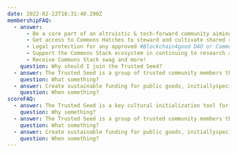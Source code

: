 ```yaml
---
date: 2022-02-22T18:31:40.290Z
membershipFAQ:
  - answer:
      - Be a core part of an altruistic & tech-forward community aiming to empower the commons with the new tools of #TokenEngineering
      - Get access to Commons Hatches to steward and cultivate shared resources
      - Legal protection for any approved #Blockchain4good DAO or Commons
      - Support the Commons Stack ecosystem in continuing to research and build towards our mission to Realign Incentives for Public Goods
      - Receive Commons Stack swag and more!
    question: Why should I join the Trusted Seed?
  - answer: The Trusted Seed is a group of trusted community members that hold the non-transferable CSTK tokens, representing their reputation within the Commons Stack.
    question: What something?
  - answer: Create sustainable funding for public goods, initiallyspecifically for token engineering research, open-source software, and, eventually, all kinds of nonprofit causes through a curated list of reputable & experienced community members who are aligned with this mission.
    question: When something?
scoreFAQ:
  - answer: The Trusted Seed is a key cultural initialization tool for blockchain networks. A reputable network of trusted actors with skin in the game who can lend their wisdom and expertise to make good decisions in the early stages of a Commons’ governance.
    question: Why something?
  - answer: The Trusted Seed is a group of trusted community members that hold the non-transferable CSTK tokens, representing their reputation within the Commons Stack.
    question: What something?
  - answer: Create sustainable funding for public goods, initiallyspecifically for token engineering research, open-source software, and, eventually, all kinds of nonprofit causes through a curated list of reputable & experienced community members who are aligned with this mission.
    question: When something?
---
```

